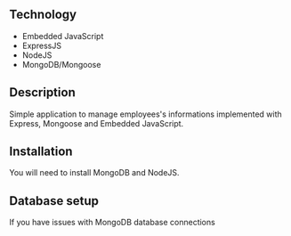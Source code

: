 ## Technology

- Embedded JavaScript
- ExpressJS 
- NodeJS
- MongoDB/Mongoose

## Description

Simple application to manage employees's informations implemented with Express, Mongoose and Embedded JavaScript. 

## Installation 

You will need to install MongoDB and NodeJS. 

## Database setup 

If you have issues with MongoDB database connections
